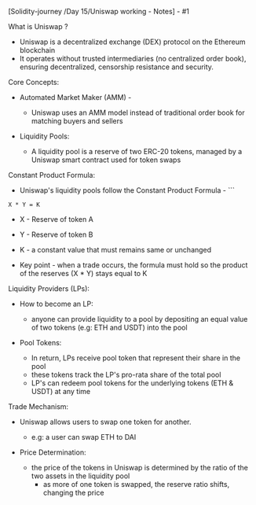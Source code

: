 
[Solidity-journey /Day 15/Uniswap working - Notes] - #1


What is Uniswap ? 

- Uniswap is a decentralized exchange (DEX) protocol on the Ethereum blockchain 
- It operates without trusted intermediaries (no centralized order book), ensuring decentralized, censorship resistance and security.


Core Concepts:

- Automated Market Maker (AMM) - 
    - Uniswap uses an AMM model instead of traditional order book for matching buyers and sellers

- Liquidity Pools:
    - A liquidity pool is a reserve of two ERC-20 tokens, managed by a Uniswap smart contract used for token swaps 



Constant Product Formula: 

- Uniswap's liquidity pools follow the Constant Product Formula - ```
```
X * Y = K
```
- X - Reserve of token A 
- Y - Reserve of token B 
- K - a constant value that must remains same or unchanged 

- Key point - when a trade occurs, the formula must hold so the product of the reserves (X * Y) stays equal to K 


Liquidity Providers (LPs): 

- How to become an LP: 
    - anyone can provide liquidity to a pool by depositing an equal value of two tokens (e.g: ETH and USDT) into the pool 

- Pool Tokens: 
    - In return, LPs receive pool token that represent their share in the pool 
    - these tokens track the LP's pro-rata share of the total pool 
    - LP's can redeem pool tokens for the underlying tokens (ETH & USDT) at any time 



Trade Mechanism: 

- Uniswap allows users to swap one token for another. 
    - e.g: a user can swap ETH to DAI 

- Price Determination:
    - the price of the tokens in Uniswap is determined by the ratio of the two assets in the liquidity pool
        - as more of one token is swapped, the reserve ratio shifts, changing the price



